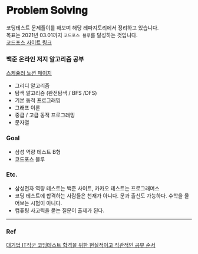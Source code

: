 # 𝐏𝐫𝐨𝐛𝐥𝐞𝐦 𝐒𝐨𝐥𝐯𝐢𝐧𝐠

코딩테스트 문제풀이를 해보며 해당 레파지토리에서 정리하고 있습니다.  
목표는 2021년 03.01까지 `코드포스 블루`를 달성하는 것입니다.  
[코드포스 사이트 링크](https://codeforces.com/)  

### 백준 온라인 저지 알고리즘 공부
[스케쥴러 노션 페이지](https://www.notion.so/yelin1122/Problem-Solving-45e8c6e390804ae2a8d1c52bfcb8616f)
- 그리디 알고리즘
- 탐색 알고리즘 (완전탐색 / BFS /DFS)
- 기본 동적 프로그래밍
- 그래프 이론
- 중급 / 고급 동적 프로그래밍
- 문자열

### Goal
- 삼성 역량 테스트 B형
- 코드포스 블루

### Etc.
- 삼성전자 역량 테스트는 백준 사이트, 카카오 테스트는 프로그래머스
- 코딩 테스트에 합격하는 사람들은 천재가 아니다. 문과 출신도 가능하다. 수학을 물어보는 시험이 아니다.
- 컴퓨팅 사고력을 묻는 질문이 출제가 된다.

---

### Ref
[대기업 IT직군 코딩테스트 합격을 위한 현실적이고 직관적인 공부 순서](https://www.youtube.com/watch?v=ukkLCl9yBvE)
